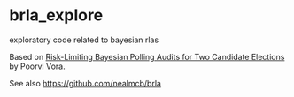 # brla_explore
exploratory code related to bayesian rlas

Based on
[Risk-Limiting Bayesian Polling Audits for Two Candidate Elections](https://arxiv.org/abs/1902.00999)
by Poorvi Vora.


See also https://github.com/nealmcb/brla

